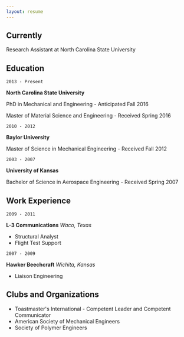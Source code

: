 ```yaml
---
layout: resume
---
```

## Currently

Research Assistant at North Carolina State University

## Education

`2013 - Present`

__North Carolina State University__

PhD in Mechanical and Engineering - Anticipated Fall 2016

Master of Material Science and Engineering - Received Spring 2016

`2010 - 2012`

__Baylor University__

Master of Science in Mechanical Engineering - Received Fall 2012

`2003 - 2007`

__University of Kansas__

Bachelor of Science in Aerospace Engineering - Received Spring 2007

## Work Experience

`2009 - 2011`

__L-3 Communications__
*Waco, Texas*

* Structural Analyst
* Flight Test Support

`2007 - 2009`

__Hawker Beechcraft__
*Wichita, Kansas*

* Liaison Engineering

## Clubs and Organizations

* Toastmaster's International - Competent Leader and Competent Communicator
* American Society of Mechanical Engineers
* Society of Polymer Engineers
